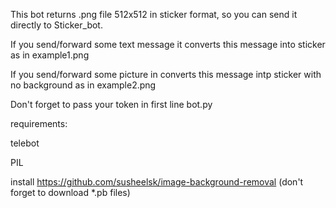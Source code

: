 This bot returns .png file 512x512 in sticker format, so you can send it directly to Sticker_bot.

If you send/forward some text message it converts this message into sticker as in example1.png

If you send/forward some picture in converts this message intp sticker with no background as in example2.png

Don't forget to pass your token in first line bot.py 

requirements:

telebot

PIL

install https://github.com/susheelsk/image-background-removal (don't forget to download *.pb files)
